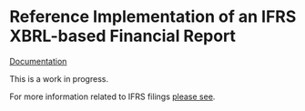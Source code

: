 # Reference Implementation of an IFRS XBRL-based Financial Report

[Documentation](http://www.xbrlsite.com/DigitalFinancialReporting/ReferenceImplementationIFRS/2013-05-15/)

This is a work in progress.

For more information related to IFRS filings [please see](http://xbrl.squarespace.com/journal/2018/7/14/updated-list-of-ifrs-filings.html).


